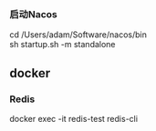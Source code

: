 ### 启动Nacos
cd /Users/adam/Software/nacos/bin  
sh startup.sh -m standalone

## docker
### Redis
docker exec -it redis-test redis-cli